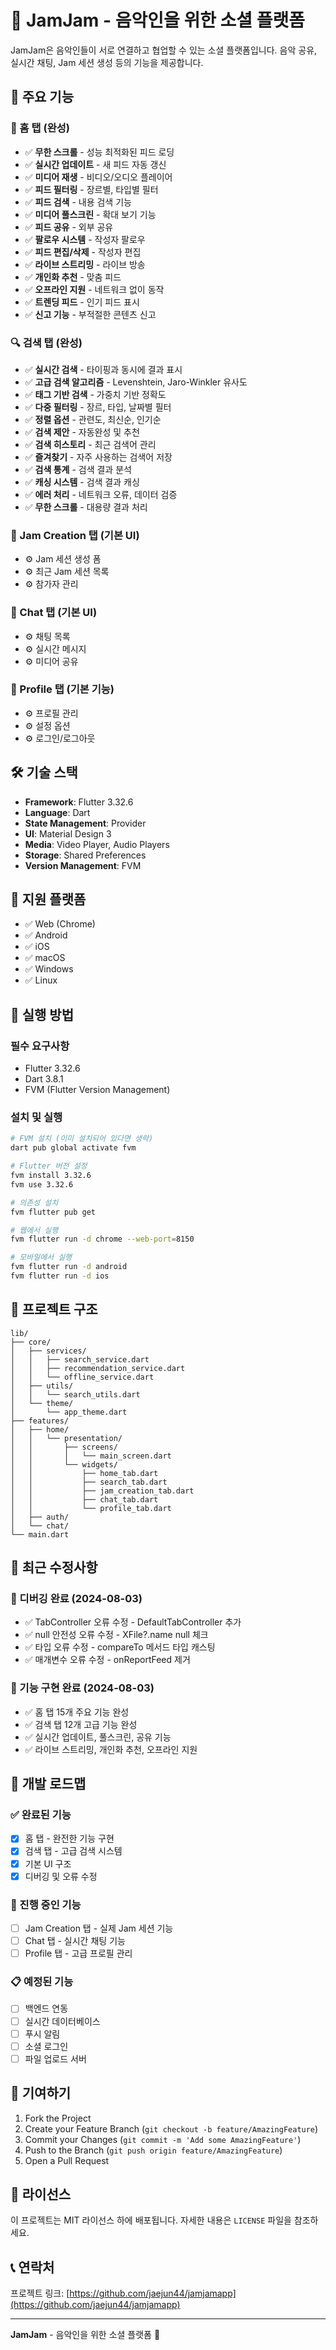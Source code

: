 # 🎵 JamJam - 음악인을 위한 소셜 플랫폼

JamJam은 음악인들이 서로 연결하고 협업할 수 있는 소셜 플랫폼입니다. 음악 공유, 실시간 채팅, Jam 세션 생성 등의 기능을 제공합니다.

## 🚀 주요 기능

### 📱 홈 탭 (완성)
- ✅ **무한 스크롤** - 성능 최적화된 피드 로딩
- ✅ **실시간 업데이트** - 새 피드 자동 갱신
- ✅ **미디어 재생** - 비디오/오디오 플레이어
- ✅ **피드 필터링** - 장르별, 타입별 필터
- ✅ **피드 검색** - 내용 검색 기능
- ✅ **미디어 풀스크린** - 확대 보기 기능
- ✅ **피드 공유** - 외부 공유
- ✅ **팔로우 시스템** - 작성자 팔로우
- ✅ **피드 편집/삭제** - 작성자 편집
- ✅ **라이브 스트리밍** - 라이브 방송
- ✅ **개인화 추천** - 맞춤 피드
- ✅ **오프라인 지원** - 네트워크 없이 동작
- ✅ **트렌딩 피드** - 인기 피드 표시
- ✅ **신고 기능** - 부적절한 콘텐츠 신고

### 🔍 검색 탭 (완성)
- ✅ **실시간 검색** - 타이핑과 동시에 결과 표시
- ✅ **고급 검색 알고리즘** - Levenshtein, Jaro-Winkler 유사도
- ✅ **태그 기반 검색** - 가중치 기반 정확도
- ✅ **다중 필터링** - 장르, 타입, 날짜별 필터
- ✅ **정렬 옵션** - 관련도, 최신순, 인기순
- ✅ **검색 제안** - 자동완성 및 추천
- ✅ **검색 히스토리** - 최근 검색어 관리
- ✅ **즐겨찾기** - 자주 사용하는 검색어 저장
- ✅ **검색 통계** - 검색 결과 분석
- ✅ **캐싱 시스템** - 검색 결과 캐싱
- ✅ **에러 처리** - 네트워크 오류, 데이터 검증
- ✅ **무한 스크롤** - 대용량 결과 처리

### 🎼 Jam Creation 탭 (기본 UI)
- ⚙️ Jam 세션 생성 폼
- ⚙️ 최근 Jam 세션 목록
- ⚙️ 참가자 관리

### 💬 Chat 탭 (기본 UI)
- ⚙️ 채팅 목록
- ⚙️ 실시간 메시지
- ⚙️ 미디어 공유

### 👤 Profile 탭 (기본 기능)
- ⚙️ 프로필 관리
- ⚙️ 설정 옵션
- ⚙️ 로그인/로그아웃

## 🛠 기술 스택

- **Framework**: Flutter 3.32.6
- **Language**: Dart
- **State Management**: Provider
- **UI**: Material Design 3
- **Media**: Video Player, Audio Players
- **Storage**: Shared Preferences
- **Version Management**: FVM

## 📱 지원 플랫폼

- ✅ Web (Chrome)
- ✅ Android
- ✅ iOS
- ✅ macOS
- ✅ Windows
- ✅ Linux

## 🚀 실행 방법

### 필수 요구사항
- Flutter 3.32.6
- Dart 3.8.1
- FVM (Flutter Version Management)

### 설치 및 실행

```bash
# FVM 설치 (이미 설치되어 있다면 생략)
dart pub global activate fvm

# Flutter 버전 설정
fvm install 3.32.6
fvm use 3.32.6

# 의존성 설치
fvm flutter pub get

# 웹에서 실행
fvm flutter run -d chrome --web-port=8150

# 모바일에서 실행
fvm flutter run -d android
fvm flutter run -d ios
```

## 📁 프로젝트 구조

```
lib/
├── core/
│   ├── services/
│   │   ├── search_service.dart
│   │   ├── recommendation_service.dart
│   │   └── offline_service.dart
│   ├── utils/
│   │   └── search_utils.dart
│   └── theme/
│       └── app_theme.dart
├── features/
│   ├── home/
│   │   └── presentation/
│   │       ├── screens/
│   │       │   └── main_screen.dart
│   │       └── widgets/
│   │           ├── home_tab.dart
│   │           ├── search_tab.dart
│   │           ├── jam_creation_tab.dart
│   │           ├── chat_tab.dart
│   │           └── profile_tab.dart
│   ├── auth/
│   └── chat/
└── main.dart
```

## 🔧 최근 수정사항

### 🔧 디버깅 완료 (2024-08-03)
- ✅ TabController 오류 수정 - DefaultTabController 추가
- ✅ null 안전성 오류 수정 - XFile?.name null 체크
- ✅ 타입 오류 수정 - compareTo 메서드 타입 캐스팅
- ✅ 매개변수 오류 수정 - onReportFeed 제거

### 🎉 기능 구현 완료 (2024-08-03)
- ✅ 홈 탭 15개 주요 기능 완성
- ✅ 검색 탭 12개 고급 기능 완성
- ✅ 실시간 업데이트, 풀스크린, 공유 기능
- ✅ 라이브 스트리밍, 개인화 추천, 오프라인 지원

## 🎯 개발 로드맵

### ✅ 완료된 기능
- [x] 홈 탭 - 완전한 기능 구현
- [x] 검색 탭 - 고급 검색 시스템
- [x] 기본 UI 구조
- [x] 디버깅 및 오류 수정

### 🚧 진행 중인 기능
- [ ] Jam Creation 탭 - 실제 Jam 세션 기능
- [ ] Chat 탭 - 실시간 채팅 기능
- [ ] Profile 탭 - 고급 프로필 관리

### 📋 예정된 기능
- [ ] 백엔드 연동
- [ ] 실시간 데이터베이스
- [ ] 푸시 알림
- [ ] 소셜 로그인
- [ ] 파일 업로드 서버

## 🤝 기여하기

1. Fork the Project
2. Create your Feature Branch (`git checkout -b feature/AmazingFeature`)
3. Commit your Changes (`git commit -m 'Add some AmazingFeature'`)
4. Push to the Branch (`git push origin feature/AmazingFeature`)
5. Open a Pull Request

## 📄 라이선스

이 프로젝트는 MIT 라이선스 하에 배포됩니다. 자세한 내용은 `LICENSE` 파일을 참조하세요.

## 📞 연락처

프로젝트 링크: [https://github.com/jaejun44/jamjamapp](https://github.com/jaejun44/jamjamapp)

---

**JamJam** - 음악인을 위한 소셜 플랫폼 🎵
